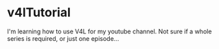 # v4lTutorial
I'm learning how to use V4L for my youtube channel. Not sure if a whole series is required, or just one episode...
